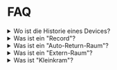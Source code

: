 # FAQ


<details>
<summary>
Wo ist die Historie eines Devices?
</summary>

*Coming soon*
</details>


<details>
<summary>
Was ist ein "Record"?
</summary>

*Coming soon*
</details>


<details>
<summary>
Was ist ein "Auto-Return-Raum"?
</summary>

*Coming soon*
</details>


<details>
<summary>
Was ist ein "Extern-Raum"?
</summary>

*Coming soon*
</details>


<details>
<summary>
Was ist "Kleinkram"?
</summary>

*Coming soon*
</details>
